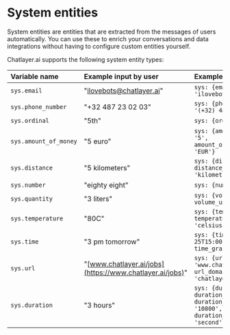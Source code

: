 # System entities

System entities are entities that are extracted from the messages of users automatically. You can use these to enrich your conversations and data integrations without having to configure custom entities yourself.

Chatlayer.ai supports the following system entity types:

| Variable name | Example input by user | Example result in session |
| :--- | :--- | :--- |
| `sys.email` | "ilovebots@chatlayer.ai" | `sys: {email: 'ilovebots@chatlayer.ai'}` |
| `sys.phone_number` | "+32 487 23 02 03" | `sys: {phone_number: '(+32) 487230203'}` |
| `sys.ordinal` | "5th" | `sys: {ordinal: '5'}` |
| `sys.amount_of_money` | "5 euro" | `sys: {amount_of money: '5', amount_of_money_currency: 'EUR'}` |
| `sys.distance` | "5 kilometers" | `sys: {distance: '5', distance_unit: 'kilometre'}` |
| `sys.number` | "eighty eight" | `sys: {number: '88'}` |
| `sys.quantity` | "3 liters" | `sys: {volume: '3', volume_unit: 'litre'}` |
| `sys.temperature` | "80C" | `sys: {temperature '80', temperature_unit: 'celsius'` |
| `sys.time` | "3 pm tomorrow" | `sys: {time: '2020-12-25T15:00:00.000+00:00', time_grain: 'hour'}` |
| `sys.url` | "[www.chatlayer.ai/jobs](https://www.chatlayer.ai/jobs)" | `sys: {url: 'www.chatlayer.ai/jobs', url_domain: 'chatlayer.ai'}` |
| `sys.duration` | "3 hours" | `sys: {duration: '3', duration_unit: 'hour', duration_normalized: '10800', duration_normalized_unit: 'second'}` |

